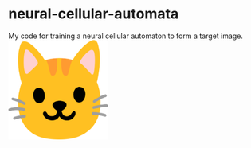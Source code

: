 # neural-cellular-automata
My code for training a neural cellular automaton to form a target image.
<img src="cat-face-emoji-2048x1821-x3kf878r.png" width=200 height=200>
